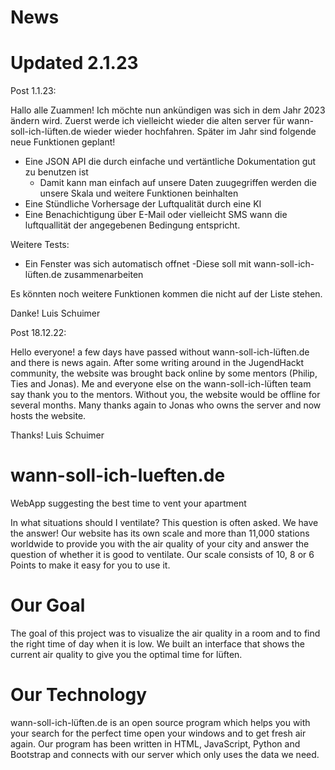 # News
# Updated 2.1.23

Post 1.1.23:

Hallo alle Zuammen!
Ich möchte nun ankündigen was sich in dem Jahr 2023 ändern wird.
Zuerst werde ich vielleicht wieder die alten server für wann-soll-ich-lüften.de wieder wieder hochfahren. Später im Jahr sind folgende neue Funktionen geplant!
- Eine JSON API die durch einfache und vertäntliche Dokumentation gut zu benutzen ist
    - Damit kann man einfach auf unsere Daten zuugegriffen werden 
       die unsere Skala und weitere Funktionen beinhalten 
- Eine Stündliche Vorhersage der Luftqualität durch eine KI
- Eine Benachichtigung über E-Mail oder vielleicht SMS wann die 
  luftquallität der angegebenen Bedingung entspricht.

Weitere Tests:
- Ein Fenster was sich automatisch offnet
    -Diese soll mit wann-soll-ich-lüften.de zusammenarbeiten

Es könnten noch weitere Funktionen kommen die nicht auf der Liste stehen.
 
Danke!
Luis Schuimer

Post 18.12.22:

Hello everyone!
a few days have passed without wann-soll-ich-lüften.de and there is news again. After some writing around in the JugendHackt community, the website was brought back online by some mentors (Philip, Ties and Jonas). Me and everyone else on the wann-soll-ich-lüften team say thank you to the mentors. Without you, the website would be offline for several months. Many thanks again to Jonas who owns the server and now hosts the website.

Thanks!
Luis Schuimer


# wann-soll-ich-lueften.de
WebApp suggesting the best time to vent your apartment

In what situations should I ventilate? This question is often asked. We have the answer! Our website has its own scale and more than 11,000 stations worldwide to provide you with the air quality of your city and answer the question of whether it is good to ventilate. Our scale consists of 10, 8 or 6 Points to make it easy for you to use it.

# Our Goal
The goal of this project was to visualize the air quality in a room and to find the right time of day when it is low. We built an interface that shows the current air quality to give you the optimal time for lüften.

# Our Technology
wann-soll-ich-lüften.de is an open source program which helps you with your search for the perfect time open your windows and to get fresh air again. Our program has been written in HTML, JavaScript, Python and Bootstrap and connects with our server which only uses the data we need.
